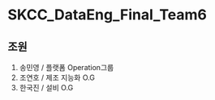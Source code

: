 # SKCC_DataEng_Final_Team6

## 조원
1. 송민영 / 플랫폼 Operation그룹 
2. 조연호 / 제조 지능화 O.G
3. 한국진 / 설비 O.G





